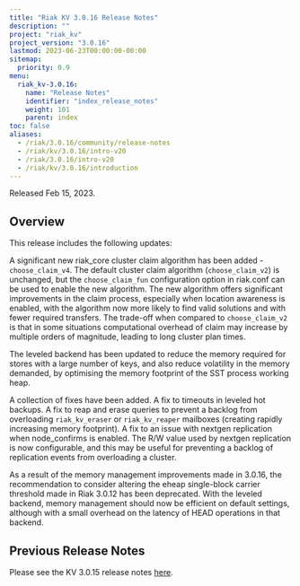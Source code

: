 ```yaml
---
title: "Riak KV 3.0.16 Release Notes"
description: ""
project: "riak_kv"
project_version: "3.0.16"
lastmod: 2023-06-23T00:00:00-00:00
sitemap:
  priority: 0.9
menu:
  riak_kv-3.0.16:
    name: "Release Notes"
    identifier: "index_release_notes"
    weight: 101
    parent: index
toc: false
aliases:
  - /riak/3.0.16/community/release-notes
  - /riak/kv/3.0.16/intro-v20
  - /riak/3.0.16/intro-v20
  - /riak/kv/3.0.16/introduction
---
```


Released Feb 15, 2023.

## Overview

This release includes the following updates:

A significant new riak_core cluster claim algorithm has been added - `choose_claim_v4`. The default cluster claim algorithm (`choose_claim_v2`) is unchanged, but the `choose_claim_fun` configuration option in riak.conf can be used to enable the new algorithm. The new algorithm offers significant improvements in the claim process, especially when location awareness is enabled, with the algorithm now more likely to find valid solutions and with fewer required transfers. The trade-off when compared to `choose_claim_v2` is that in some situations computational overhead of claim may increase by multiple orders of magnitude, leading to long cluster plan times.

The leveled backend has been updated to reduce the memory required for stores with a large number of keys, and also reduce volatility in the memory demanded, by optimising the memory footprint of the SST process working heap.

A collection of fixes have been added. A fix to timeouts in leveled hot backups. A fix to reap and erase queries to prevent a backlog from overloading `riak_kv_eraser` or `riak_kv_reaper` mailboxes (creating rapidly increasing memory footprint). A fix to an issue with nextgen replication when node_confirms is enabled. The R/W value used by nextgen replication is now configurable, and this may be useful for preventing a backlog of replication events from overloading a cluster.

As a result of the memory management improvements made in 3.0.16, the recommendation to consider altering the eheap single-block carrier threshold made in Riak 3.0.12 has been deprecated. With the leveled backend, memory management should now be efficient on default settings, although with a small overhead on the latency of HEAD operations in that backend.

## Previous Release Notes

Please see the KV 3.0.15 release notes [here]({{<baseurl>}}riak/kv/3.0.15/release-notes/).

